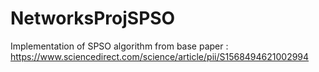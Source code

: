 # NetworksProjSPSO
Implementation of SPSO algorithm from base paper : https://www.sciencedirect.com/science/article/pii/S1568494621002994
